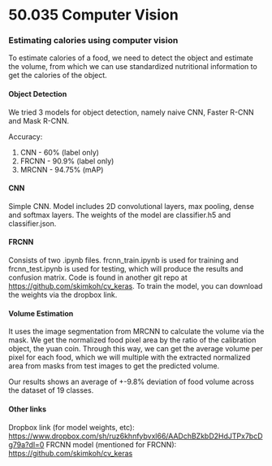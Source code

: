 # 50.035 Computer Vision
### Estimating calories using computer vision

To estimate calories of a food, we need to detect the object and estimate the volume, from which we can use standardized nutritional information to get the calories of the object. 

#### Object Detection

We tried 3 models for object detection, namely naive CNN, Faster R-CNN and Mask R-CNN. 

Accuracy: 

1. CNN - 60%      (label only)
2. FRCNN - 90.9%  (label only) 
3. MRCNN - 94.75% (mAP) 

#### CNN 
Simple CNN. Model includes 2D convolutional layers, max pooling, dense and softmax layers. The weights of the model are classifier.h5 and classifier.json.
  
#### FRCNN 
Consists of two .ipynb files. frcnn_train.ipynb is used for training and frcnn_test.ipynb is used for testing, which will produce the results and confusion matrix. Code is found in another git repo at https://github.com/skimkoh/cv_keras. To train the model, you can download the weights via the dropbox link.  
  
#### Volume Estimation

It uses the image segmentation from MRCNN to calculate the volume via the mask. We get the normalized food pixel area by the ratio of the calibration object, the yuan coin. Through this way, we can get the average volume per pixel for each food, which we will multiple with the extracted normalized area from masks from test images to get the predicted volume. 

Our results shows an average of +-9.8% deviation of food volume across the dataset of 19 classes.

#### Other links

Dropbox link (for model weights, etc): https://www.dropbox.com/sh/ruz6khnfybvxl66/AADchBZkbD2HdJTPx7bcDg79a?dl=0
FRCNN model (mentioned for FRCNN): https://github.com/skimkoh/cv_keras
